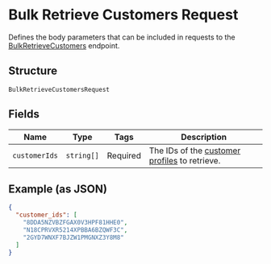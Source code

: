 
# Bulk Retrieve Customers Request

Defines the body parameters that can be included in requests to the
[BulkRetrieveCustomers](../../doc/api/customers.md#bulk-retrieve-customers) endpoint.

## Structure

`BulkRetrieveCustomersRequest`

## Fields

| Name | Type | Tags | Description |
|  --- | --- | --- | --- |
| `customerIds` | `string[]` | Required | The IDs of the [customer profiles](entity:Customer) to retrieve. |

## Example (as JSON)

```json
{
  "customer_ids": [
    "8DDA5NZVBZFGAX0V3HPF81HHE0",
    "N18CPRVXR5214XPBBA6BZQWF3C",
    "2GYD7WNXF7BJZW1PMGNXZ3Y8M8"
  ]
}
```

